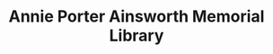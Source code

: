---
layout: repo
title: "Annie Porter Ainsworth Memorial Library"
id: 22315
permalink: repos/22315/
---